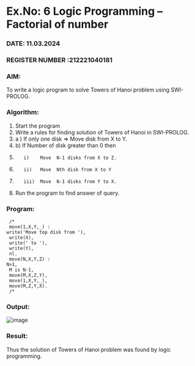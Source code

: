 # Ex.No: 6   Logic Programming – Factorial of number   
### DATE: 11.03.2024                                                                           
### REGISTER NUMBER :212221040181 
### AIM: 
To  write  a logic program  to solve Towers of Hanoi problem  using SWI-PROLOG. 
### Algorithm:
1. Start the program
2.  Write a rules for finding solution of Towers of Hanoi in SWI-PROLOG.
3.  a )	If only one disk  => Move disk from X to Y.
4.  b)	If Number of disk greater than 0 then
5.        i)	Move  N-1 disks from X to Z.
6.        ii)	Move  Nth disk from X to Y
7.        iii)	Move  N-1 disks from Y to X.
8. Run the program  to find answer of  query.

### Program:
```
 /*
 move(1,X,Y,_) :
write('Move top disk from '),
 write(X),
 write(' to '),
 write(Y),
 nl.
 move(N,X,Y,Z) :
N>1,
 M is N-1,
 move(M,X,Z,Y),
 move(1,X,Y,_),
 move(M,Z,Y,X).
 /*
```



### Output:
![image](https://github.com/vishnupriya20052004/AI_Lab_2023-24/assets/133640291/dae43390-8103-4404-aa7d-78d44a649cdd)




### Result:
Thus the solution of Towers of Hanoi problem was found by logic programming.
